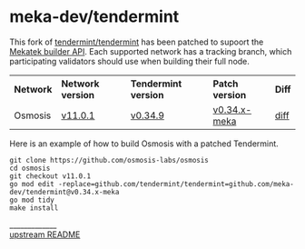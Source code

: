 # meka-dev/tendermint

This fork of [tendermint/tendermint](https://github.com/tendermint/tendermint)
has been patched to supoort the [Mekatek builder API](https://api.mekatek.xyz).
Each supported network has a tracking branch, which participating validators
should use when building their full node.

<table style="text-align: left;">
  <tr>
    <th>Network</th>
    <th>Network version</th>
    <th>Tendermint version</th>
    <th>Patch version</th>
    <th>Diff</th>
  </tr>
  <tr>
    <td>Osmosis</td>
    <td><a href="https://github.com/osmosis-labs/osmosis/tree/v11.0.1">v11.0.1</a></td>
    <td><a href="https://github.com/osmosis-labs/osmosis/blob/v11.0.1/go.mod#L28">v0.34.9</td>
    <td><a href="https://github.com/meka-dev/tendermint/tree/v0.34.x-meka">v0.34.x-meka</a></td>
    <td><a href="https://github.com/meka-dev/tendermint/compare/v0.34.x...v0.34.x-meka">diff</a></td>
  </tr>
</table>

Here is an example of how to build Osmosis with a patched Tendermint.

```shell
git clone https://github.com/osmosis-labs/osmosis
cd osmosis
git checkout v11.0.1
go mod edit -replace=github.com/tendermint/tendermint=github.com/meka-dev/tendermint@v0.34.x-meka
go mod tidy
make install
```

_____________ <br/> <super>[upstream README](/README.upstream.md)</super>
